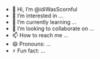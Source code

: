 - 👋 Hi, I’m @idiWasScornful
- 👀 I’m interested in ...
- 🌱 I’m currently learning ...
- 💞️ I’m looking to collaborate on ...
- 📫 How to reach me ...
- 😄 Pronouns: ...
- ⚡ Fun fact: ...

<!---
idiWasScornful/idiWasScornful is a ✨ special ✨ repository because its `README.md` (this file) appears on your GitHub profile.
You can click the Preview link to take a look at your changes.
--->
